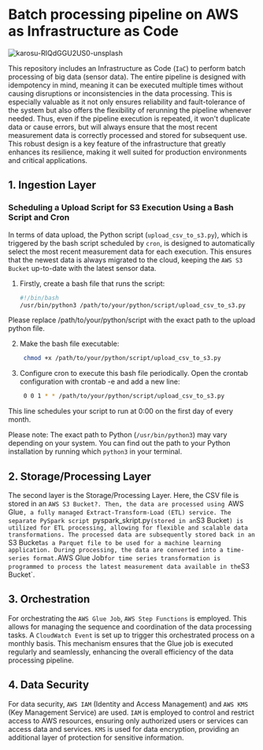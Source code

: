 # Batch processing pipeline on AWS as Infrastructure as Code
![karosu-RIQdGGU2US0-unsplash](https://github.com/maximkiesel1/batch_processing_IaC_AWS/assets/119667336/a04806c5-e496-470e-a416-950eebfa480d)

This repository includes an Infrastructure as Code (`IaC`) to perform batch processing of big data (sensor data).
The entire pipeline is designed with idempotency in mind, meaning it can be executed multiple times without causing disruptions or inconsistencies in the data processing. This is especially valuable as it not only ensures reliability and fault-tolerance of the system but also offers the flexibility of rerunning the pipeline whenever needed. Thus, even if the pipeline execution is repeated, it won't duplicate data or cause errors, but will always ensure that the most recent measurement data is correctly processed and stored for subsequent use.
This robust design is a key feature of the infrastructure that greatly enhances its resilience, making it well suited for production environments and critical applications.

    
## 1. Ingestion Layer
### Scheduling a Upload Script for S3 Execution Using a Bash Script and Cron

In terms of data upload, the Python script (`upload_csv_to_s3.py`), which is triggered by the bash script scheduled by `cron`, is designed to automatically select the most recent measurement data for each execution. This ensures that the newest data is always migrated to the cloud, keeping the `AWS S3 Bucket` up-to-date with the latest sensor data.

1. Firstly, create a bash file that runs the script:

   ```bash
   #!/bin/bash
   /usr/bin/python3 /path/to/your/python/script/upload_csv_to_s3.py
   
Please replace /path/to/your/python/script with the exact path to the upload python file.

2. Make the bash file executable:

   ```bash
    chmod +x /path/to/your/python/script/upload_csv_to_s3.py
   
3. Configure cron to execute this bash file periodically. Open the crontab configuration with crontab -e and add a new line:

   ```bash
    0 0 1 * * /path/to/your/python/script/upload_csv_to_s3.py
   
This line schedules your script to run at 0:00 on the first day of every month. 

Please note: The exact path to Python (`/usr/bin/python3`) may vary depending on your system. You can find out the path to your Python installation by running which `python3` in your terminal.

## 2. Storage/Processing Layer
The second layer is the Storage/Processing Layer. Here, the CSV file is stored in an `AWS S3 Bucket?. Then, the data are processed using `AWS Glue`, a fully managed Extract-Transform-Load (ETL) service. The separate PySpark script `pyspark_skript.py` (stored in an `S3 Bucket`) is utilized for ETL processing, allowing for flexible and scalable data transformations. The processed data are subsequently stored back in an `S3 Bucket` as a Parquet file to be used for a machine learning application. During processing, the data are converted into a time-series format.
`AWS Glue Job` for time series transformation is programmed to process the latest measurement data available in the `S3 Bucket`.

## 3. Orchestration
For orchestrating the `AWS Glue Job`, `AWS Step Functions` is employed. This allows for managing the sequence and coordination of the data processing tasks. A `CloudWatch Event` is set up to trigger this orchestrated process on a monthly basis. This mechanism ensures that the Glue job is executed regularly and seamlessly, enhancing the overall efficiency of the data processing pipeline.

## 4. Data Security
For data security, `AWS IAM` (Identity and Access Management) and `AWS KMS` (Key Management Service) are used. `IAM` is employed to control and restrict access to AWS resources, ensuring only authorized users or services can access data and services. `KMS` is used for data encryption, providing an additional layer of protection for sensitive information.
